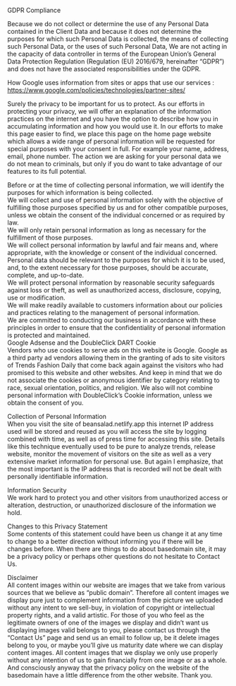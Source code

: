 GDPR Compliance

Because we do not collect or determine the use of any Personal Data
contained in the Client Data and because it does not determine the
purposes for which such Personal Data is collected, the means of
collecting such Personal Data, or the uses of such Personal Data, We are
not acting in the capacity of data controller in terms of the European
Union’s General Data Protection Regulation (Regulation (EU) 2016/679,
hereinafter “GDPR”) and does not have the associated responsibilities
under the GDPR.

How Google uses information from sites or apps that use our services :
https://www.google.com/policies/technologies/partner-sites/

Surely the privacy to be important for us to protect. As our efforts in
protecting your privacy, we will offer an explanation of the information
practices on the internet and you have the option to describe how you in
accumulating information and how you would use it. In our efforts to
make this page easier to find, we place this page on the home page
website which allows a wide range of personal information will be
requested for special purposes with your consent in full. For example
your name, address, email, phone number. The action we are asking for
your personal data we do not mean to criminals, but only if you do want
to take advantage of our features to its full potential.

Before or at the time of collecting personal information, we will
identify the purposes for which information is being collected.\
 We will collect and use of personal information solely with the
objective of fulfilling those purposes specified by us and for other
compatible purposes, unless we obtain the consent of the individual
concerned or as required by law.\
 We will only retain personal information as long as necessary for the
fulfillment of those purposes.\
 We will collect personal information by lawful and fair means and,
where appropriate, with the knowledge or consent of the individual
concerned.\
 Personal data should be relevant to the purposes for which it is to be
used, and, to the extent necessary for those purposes, should be
accurate, complete, and up-to-date.\
 We will protect personal information by reasonable security safeguards
against loss or theft, as well as unauthorized access, disclosure,
copying, use or modification.\
 We will make readily available to customers information about our
policies and practices relating to the management of personal
information.\
 We are committed to conducting our business in accordance with these
principles in order to ensure that the confidentiality of personal
information is protected and maintained.\
 Google Adsense and the DoubleClick DART Cookie\
 Vendors who use cookies to serve ads on this website is Google. Google
as a third party ad vendors allowing them in the granting of ads to site
visitors of Trends Fashion Daily that come back again against the
visitors who had promised to this website and other websites. And keep
in mind that we do not associate the cookies or anonymous identifier by
category relating to race, sexual orientation, politics, and religion.
We also will not combine personal information with DoubleClick’s Cookie
information, unless we obtain the consent of you.

Collection of Personal Information\
 When you visit the site of beansalad.netlify.app this internet IP address
used will be stored and reused as you will access the site by logging
combined with time, as well as of press time for accessing this site.
Details like this technique eventually used to be pure to analyze
trends, release website, monitor the movement of visitors on the site as
well as a very extensive market information for personal use. But again
I emphasize, that the most important is the IP address that is recorded
will not be dealt with personally identifiable information.

Information Security\
 We work hard to protect you and other visitors from unauthorized access
or alteration, destruction, or unauthorized disclosure of the
information we hold.

Changes to this Privacy Statement\
 Some contents of this statement could have been us change it at any
time to change to a better direction without informing you if there will
be changes before. When there are things to do about basedomain
site, it may be a privacy policy or perhaps other questions do not
hesitate to Contact Us.

Disclaimer\
 All content images within our website are images that we take from
various sources that we believe as “public domain”. Therefore all
content images we display pure just to complement information from the
picture we uploaded without any intent to we sell-buy, in violation of
copyright or intellectual property rights, and a valid artistic. For
those of you who feel as the legitimate owners of one of the images we
display and didn’t want us displaying images valid belongs to you,
please contact us through the “Contact Us” page and send us an email to
follow up, be it delete images belong to you, or maybe you’ll give us
maturity date where we can display content images. All content images
that we display we only use properly without any intention of us to gain
financially from one image or as a whole. And consciously anyway that
the privacy policy on the website of the basedomain have a little
difference from the other website. Thank you.